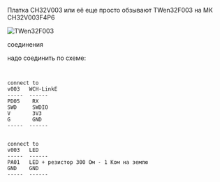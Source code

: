 
Платка CH32V003 или её еще просто обзывают TWen32F003 на МК CH32V003F4P6

<p><img src="https://github.com/nvv13/test/blob/main/test-mk/ch32v003/doc/TWen32F003.jpg" alt="TWen32F003" title="CH32V003" /></p>



соединения

надо соединить по схеме:
~~~


connect to
v003   WCH-LinkE
-----  ------ 
PD05    RX  
SWD     SWDIO
V       3V3
G       GND    
-----  ------ 


connect to
v003   LED
-----  ------ 
PA01   LED + резистор 300 Ом - 1 Ком на землю
GND    GND    
-----  ------ 



